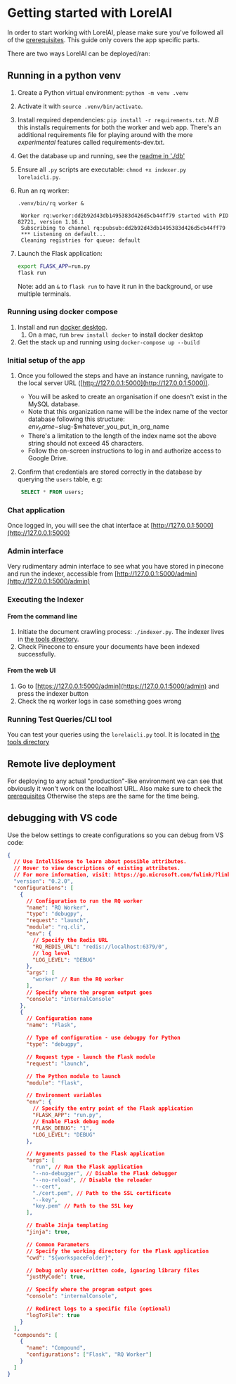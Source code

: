 # Getting started with LorelAI

In order to start working with LorelAI, please make sure you've followed all of the
[prerequisites](./prerequisites.md). This guide only covers the app specific parts.

There are two ways LorelAI can be deployed/ran:

## Running in a python venv

1. Create a Python virtual environment: `python -m venv .venv`

1. Activate it with `source .venv/bin/activate`.

1. Install required dependencies: `pip install -r requirements.txt`. _N.B_ this installs
   requirements for both the worker and web app. There's an additional requirements file for playing
   around with the more _experimental_ features called requirements-dev.txt.

1. Get the database up and running, see the [readme in './db'](../db/readme.md)

1. Ensure all `.py` scripts are executable: `chmod +x indexer.py lorelaicli.py`.

1. Run an rq worker:

   `.venv/bin/rq worker &`

   ```log
    Worker rq:worker:dd2b92d43db1495383d426d5cb44ff79 started with PID 82721, version 1.16.1
    Subscribing to channel rq:pubsub:dd2b92d43db1495383d426d5cb44ff79
    *** Listening on default...
    Cleaning registries for queue: default

   ```

1. Launch the Flask application:

   ```bash
   export FLASK_APP=run.py
   flask run
   ```

   Note: add an `&` to `flask run` to have it run in the background, or use multiple terminals.

### Running using docker compose

1. Install and run [docker desktop](https://docs.docker.com/desktop/).
   1. On a mac, run `brew install docker` to install docker desktop
1. Get the stack up and running using `docker-compose up --build`

### Initial setup of the app

1. Once you followed the steps and have an instance running, navigate to the local server URL
   ([http://127.0.0.1:5000](http://127.0.0.1:5000)).

   - You will be asked to create an organisation if one doesn't exist in the MySQL database.
   - Note that this organization name will be the index name of the vector database following this
     structure: $env_name-$slug-$whatever_you_put_in_org_name
   - There's a limitation to the length of the index name sot the above string should not exceed 45
     characters.
   - Follow the on-screen instructions to log in and authorize access to Google Drive.

1. Confirm that credentials are stored correctly in the database by querying the `users` table, e.g:

   ```sql
    SELECT * FROM users;
   ```

### Chat application

Once logged in, you will see the chat interface at [http://127.0.0.1:5000](http://127.0.0.1:5000)

### Admin interface

Very rudimentary admin interface to see what you have stored in pinecone and run the indexer,
accessible from [http://127.0.0.1:5000/admin](http://127.0.0.1:5000/admin)

### Executing the Indexer

#### From the command line

1. Initiate the document crawling process: `./indexer.py`. The indexer lives in
   [the tools directory](../tools/readme.md).
1. Check Pinecone to ensure your documents have been indexed successfully.

#### From the web UI

1. Go to [https://127.0.0.1:5000/admin](https://127.0.0.1:5000/admin) and press the indexer button
1. Check the rq worker logs in case something goes wrong

### Running Test Queries/CLI tool

You can test your queries using the `lorelaicli.py` tool. It is located in
[the tools directory](../tools/readme.md)

## Remote live deployment

For deploying to any actual "production"-like environment we can see that obviously it won't work on
the localhost URL. Also make sure to check the [prerequisites](prerequisites.md#non-local-deploy)
Otherwise the steps are the same for the time being.

## debugging with VS code

Use the below settings to create configurations so you can debug from VS code:

```json
{
  // Use IntelliSense to learn about possible attributes.
  // Hover to view descriptions of existing attributes.
  // For more information, visit: https://go.microsoft.com/fwlink/?linkid=830387
  "version": "0.2.0",
  "configurations": [
    {
      // Configuration to run the RQ worker
      "name": "RQ Worker",
      "type": "debugpy",
      "request": "launch",
      "module": "rq.cli",
      "env": {
        // Specify the Redis URL
        "RQ_REDIS_URL": "redis://localhost:6379/0",
        // log level
        "LOG_LEVEL": "DEBUG"
      },
      "args": [
        "worker" // Run the RQ worker
      ],
      // Specify where the program output goes
      "console": "internalConsole"
    },
    {
      // Configuration name
      "name": "Flask",

      // Type of configuration - use debugpy for Python
      "type": "debugpy",

      // Request type - launch the Flask module
      "request": "launch",

      // The Python module to launch
      "module": "flask",

      // Environment variables
      "env": {
        // Specify the entry point of the Flask application
        "FLASK_APP": "run.py",
        // Enable Flask debug mode
        "FLASK_DEBUG": "1",
        "LOG_LEVEL": "DEBUG"
      },

      // Arguments passed to the Flask application
      "args": [
        "run", // Run the Flask application
        "--no-debugger", // Disable the Flask debugger
        "--no-reload", // Disable the reloader
        "--cert",
        "./cert.pem", // Path to the SSL certificate
        "--key",
        "key.pem" // Path to the SSL key
      ],

      // Enable Jinja templating
      "jinja": true,

      // Common Parameters
      // Specify the working directory for the Flask application
      "cwd": "${workspaceFolder}",

      // Debug only user-written code, ignoring library files
      "justMyCode": true,

      // Specify where the program output goes
      "console": "internalConsole",

      // Redirect logs to a specific file (optional)
      "logToFile": true
    }
  ],
  "compounds": [
    {
      "name": "Compound",
      "configurations": ["Flask", "RQ Worker"]
    }
  ]
}
```
